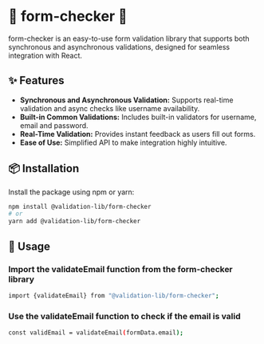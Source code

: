 # 🌟 form-checker 🌟

form-checker is an easy-to-use form validation library that supports both synchronous and asynchronous validations, designed for seamless integration with React.

## ✨ Features

- **Synchronous and Asynchronous Validation:** Supports real-time validation and async checks like username availability.
- **Built-in Common Validations:** Includes built-in validators for username, email and password.
- **Real-Time Validation:** Provides instant feedback as users fill out forms.
- **Ease of Use:** Simplified API to make integration highly intuitive.

## 📦 Installation

Install the package using npm or yarn:

```sh
npm install @validation-lib/form-checker
# or
yarn add @validation-lib/form-checker
```

## 🚀 Usage

### Import the validateEmail function from the form-checker library
```sh
import {validateEmail} from "@validation-lib/form-checker";
```

### Use the validateEmail function to check if the email is valid
```sh
const validEmail = validateEmail(formData.email);
```


